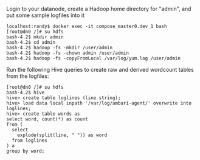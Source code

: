 Login to your datanode, create a Hadoop home directory for "admin", and put some sample logfiles into it
```
localhost:randy$ docker exec -it compose_master0.dev_1 bash
[root@dn0 /]# su hdfs
bash-4.2$ mkdir admin
bash-4.2$ cd admin
bash-4.2$ hadoop -fs -mkdir /user/admin
bash-4.2$ hadoop -fs -chown admin /user/admin
bash-4.2$ hadoop -fs -copyFromLocal /var/log/yum.log /user/admin
```

Run the following Hive queries to create raw and derived wordcount tables from the logfiles:
```
[root@dn0 /]# su hdfs
bash-4.2$ hive
hive> create table loglines (line string);
hive> load data local inpath '/var/log/ambari-agent/' overwrite into loglines;
hive> create table words as
select word, count(*) as count
from (
  select
    explode(split(line, " ")) as word
  from loglines
) a
group by word;
```
